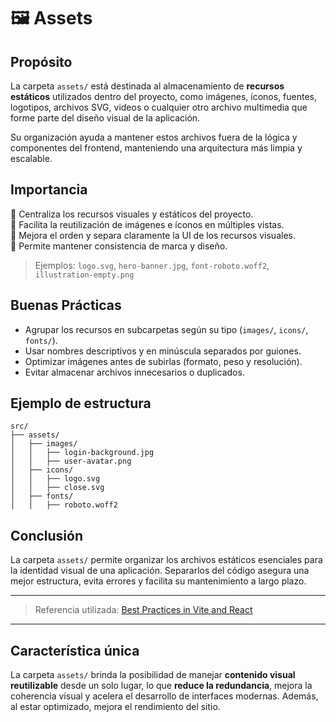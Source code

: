 # 🖼️ Assets

## Propósito

La carpeta `assets/` está destinada al almacenamiento de **recursos estáticos** utilizados dentro del proyecto, como imágenes, íconos, fuentes, logotipos, archivos SVG, videos o cualquier otro archivo multimedia que forme parte del diseño visual de la aplicación.

Su organización ayuda a mantener estos archivos fuera de la lógica y componentes del frontend, manteniendo una arquitectura más limpia y escalable.

## Importancia

🔹 Centraliza los recursos visuales y estáticos del proyecto.  
🔹 Facilita la reutilización de imágenes e íconos en múltiples vistas.  
🔹 Mejora el orden y separa claramente la UI de los recursos visuales.  
🔹 Permite mantener consistencia de marca y diseño.

> Ejemplos: `logo.svg`, `hero-banner.jpg`, `font-roboto.woff2`, `illustration-empty.png`

## Buenas Prácticas

- Agrupar los recursos en subcarpetas según su tipo (`images/`, `icons/`, `fonts/`).
- Usar nombres descriptivos y en minúscula separados por guiones.
- Optimizar imágenes antes de subirlas (formato, peso y resolución).
- Evitar almacenar archivos innecesarios o duplicados.

## Ejemplo de estructura

```
src/
├── assets/
│   ├── images/
│   │   ├── login-background.jpg
│   │   ├── user-avatar.png
│   ├── icons/
│   │   ├── logo.svg
│   │   ├── close.svg
│   ├── fonts/
│   │   ├── roboto.woff2
```

## Conclusión

La carpeta `assets/` permite organizar los archivos estáticos esenciales para la identidad visual de una aplicación. Separarlos del código asegura una mejor estructura, evita errores y facilita su mantenimiento a largo plazo.

---

> Referencia utilizada: [Best Practices in Vite and React](https://codeparrot.ai/blogs/a-beginners-guide-to-using-vite-react)

---

## Característica única

La carpeta `assets/` brinda la posibilidad de manejar **contenido visual reutilizable** desde un solo lugar, lo que **reduce la redundancia**, mejora la coherencia visual y acelera el desarrollo de interfaces modernas. Además, al estar optimizado, mejora el rendimiento del sitio. 